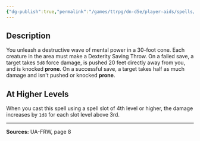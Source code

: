 ```yaml
---
{"dg-publish":true,"permalink":"/games/ttrpg/dn-d5e/player-aids/spells/level-3/psionic-blast/","tags":["ttrpg/dnd/5e","verbal","spell"],"noteIcon":""}
---
```



## Description
You unleash a destructive wave of mental power in a 30-foot cone.
Each creature in the area must make a Dexterity Saving Throw.
On a failed save, a target takes `5d8` force damage, is pushed 20 feet directly away from you, and is knocked **prone**.
On a successful save, a target takes half as much damage and isn't pushed or knocked **prone**.

## At Higher Levels
When you cast this spell using a spell slot of 4th level or higher, the damage increases by `1d8` for each slot level above 3rd.

---

**Sources:** UA-FRW, page 8
